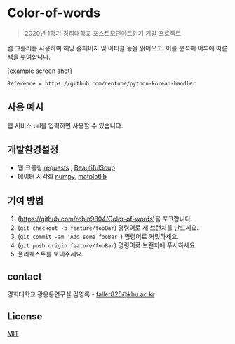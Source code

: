 # Color-of-words
> 2020년 1학기 경희대학교 포스트모던아트읽기 기말 프로젝트

웹 크롤러를 사용하여 해당 홈페이지 및 아티클 등을 읽어오고, 이를 분석해 어투에 따른 색을 부여합니다. 

[example screen shot]
```sh
Reference = https://github.com/neotune/python-korean-handler
```

## 사용 예시
웹 서비스 url을 입력하면 사용할 수 있습니다.


## 개발환경설정
- 웹 크롤링
[requests](https://requests.readthedocs.io/en/master/) , 
[BeautifulSoup](https://www.crummy.com/software/BeautifulSoup/bs4/doc/)
- 데이터 시각화
[numpy](https://numpy.org/), 
[matplotlib](https://matplotlib.org/)

## 기여 방법

1. (https://github.com/robin9804/Color-of-words)을 포크합니다.
2. (`git checkout -b feature/fooBar`) 명령어로 새 브랜치를 만드세요.
3. (`git commit -am 'Add some fooBar'`) 명령어로 커밋하세요.
4. (`git push origin feature/fooBar`) 명령어로 브랜치에 푸시하세요. 
5. 풀리퀘스트를 보내주세요.

## contact
경희대학교 광응용연구실 김영록 - faller825@khu.ac.kr

## License
[MIT](https://tldrlegal.com/license/mit-license)
